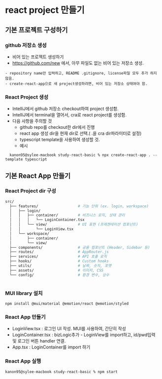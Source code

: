 # react project 만들기

## 기본 프로젝트 구성하기 

### github 저장소 생성
- 비어 있는 프로젝트 생성하기
- https://github.com/new 에서, 아무 파일도 없는 비어 있는 저장소 생성. 
~~~
- repository name만 입력하고, README .gitignore, license파일 모두 추가 하지 않음.
- create-react-app으로 새 project생성하려면, 비어 있는 저장소 상태여야 함.
~~~



### React Project 생성
- IntelliJ에서 github 저장소 checkout하여 project 생성함.
- IntelliJ에서 terminal을 열어서, cra로 react project를 생성함. 
- 다음 사항을 주의할 것
  - github repo를 checkout한 dir에서 진행 
  - react app 생성 dir을 현재 dir로 선택.( .을 cra dir파라미터로 설정)
  - typescript template을 사용하여 생성할 것.
  - 예시
~~~
  kanon95@sylee-macbook study-react-basic % npx create-react-app . --template typescript

~~~

## 기본 React App 만들기

### React Project dir 구성

```bash
src/
  ├── features/                  # 기능 단위 (ex. login, workspace)
  │   ├── login/
  │   │   ├── container/         # 비즈니스 로직, 상태 관리
  │   │   │   └── LoginContainer.tsx
  │   │   └── view/              # UI 표현 (프레젠테이션 컴포넌트)
  │   │       └── LoginView.tsx
  │   └── workspace/
  │       ├── container/
  │       └── view/
  ├── components/                # 공용 컴포넌트 (Header, Sidebar 등)
  ├── routes/                    # AppRouter.js
  ├── services/                  # API 호출 로직
  ├── hooks/                     # Custom hooks
  ├── utils/                     # 날짜, 숫자, 포맷
  ├── assets/                    # 이미지, CSS
  └── config/                    # 환경 변수, 상수
  
```


### MUI library 설치
```
npm install @mui/material @emotion/react @emotion/styled
```

### React App  만들기
- LoginView.tsx : 로그인 UI 작성. MUI를 사용하여, 간단히 작성
- LoginContainer.tsx : bizLogic추가 - LoginView를 import하고, id/pwd입력 및 로그인 버튼 handler 연결.
- App.tsx : LoginContainer를 import 하기

### React App 실행
```
kanon95@sylee-macbook study-react-basic % npm start

```










  